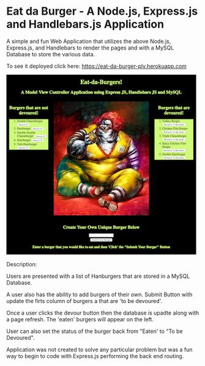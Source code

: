 # Eat da Burger - A Node.js, Express.js and  Handlebars.js Application

A simple and fun Web Application that utilizes the above Node.js, Express.js, and Handlebars to render the pages and with a MySQL Database to store the various data.

To see it deployed click here: https://eat-da-burger-plv.herokuapp.com

![Screenshot](eat-da-burger-plv-herokuapp.png)

Description:

Users are presented with a list of Hanburgers that are stored in a MySQL Database.

A user also has the ability to add burgers of their own. Submit Button with update the firts column of burgers a
that are 'to be devoured'.

Once a user clicks the devour button then the database is upadte along with a page refresh. The 'eaten' burgers will appear on the left.

User can also set the status of the burger back from "Eaten' to "To be Devoured".

Application was not created to solve any particular problem but was a fun way to begin to code with Express.js performing the back end routing. 


